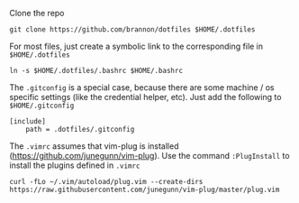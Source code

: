 
Clone the repo

```
git clone https://github.com/brannon/dotfiles $HOME/.dotfiles
```

For most files, just create a symbolic link to the corresponding file in `$HOME/.dotfiles`

```
ln -s $HOME/.dotfiles/.bashrc $HOME/.bashrc
```

The `.gitconfig` is a special case, because there are some machine / os specific settings (like the credential helper, etc). Just add the following to `$HOME/.gitconfig`

```
[include]
    path = .dotfiles/.gitconfig
```

The `.vimrc` assumes that vim-plug is installed (https://github.com/junegunn/vim-plug). Use the command `:PlugInstall` to install the plugins defined in `.vimrc`

```
curl -fLo ~/.vim/autoload/plug.vim --create-dirs https://raw.githubusercontent.com/junegunn/vim-plug/master/plug.vim
```

